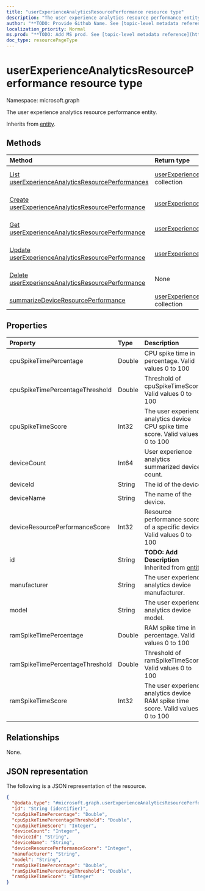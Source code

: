 ```yaml
---
title: "userExperienceAnalyticsResourcePerformance resource type"
description: "The user experience analytics resource performance entity."
author: "**TODO: Provide Github Name. See [topic-level metadata reference](https://msgo.azurewebsites.net/add/document/guidelines/metadata.html#topic-level-metadata)**"
localization_priority: Normal
ms.prod: "**TODO: Add MS prod. See [topic-level metadata reference](https://msgo.azurewebsites.net/add/document/guidelines/metadata.html#topic-level-metadata)**"
doc_type: resourcePageType
---
```


# userExperienceAnalyticsResourcePerformance resource type

Namespace: microsoft.graph



The user experience analytics resource performance entity.


Inherits from [entity](../resources/entity.md).

## Methods
|Method|Return type|Description|
|:---|:---|:---|
|[List userExperienceAnalyticsResourcePerformances](../api/userexperienceanalyticsresourceperformance-list.md)|[userExperienceAnalyticsResourcePerformance](../resources/userexperienceanalyticsresourceperformance.md) collection|Get a list of the [userExperienceAnalyticsResourcePerformance](../resources/userexperienceanalyticsresourceperformance.md) objects and their properties.|
|[Create userExperienceAnalyticsResourcePerformance](../api/userexperienceanalyticsresourceperformance-create.md)|[userExperienceAnalyticsResourcePerformance](../resources/userexperienceanalyticsresourceperformance.md)|Create a new [userExperienceAnalyticsResourcePerformance](../resources/userexperienceanalyticsresourceperformance.md) object.|
|[Get userExperienceAnalyticsResourcePerformance](../api/userexperienceanalyticsresourceperformance-get.md)|[userExperienceAnalyticsResourcePerformance](../resources/userexperienceanalyticsresourceperformance.md)|Read the properties and relationships of a [userExperienceAnalyticsResourcePerformance](../resources/userexperienceanalyticsresourceperformance.md) object.|
|[Update userExperienceAnalyticsResourcePerformance](../api/userexperienceanalyticsresourceperformance-update.md)|[userExperienceAnalyticsResourcePerformance](../resources/userexperienceanalyticsresourceperformance.md)|Update the properties of a [userExperienceAnalyticsResourcePerformance](../resources/userexperienceanalyticsresourceperformance.md) object.|
|[Delete userExperienceAnalyticsResourcePerformance](../api/userexperienceanalyticsresourceperformance-delete.md)|None|Deletes a [userExperienceAnalyticsResourcePerformance](../resources/userexperienceanalyticsresourceperformance.md) object.|
|[summarizeDeviceResourcePerformance](../api/userexperienceanalyticsresourceperformance-summarizedeviceresourceperformance.md)|[userExperienceAnalyticsResourcePerformance](../resources/userexperienceanalyticsresourceperformance.md) collection|**TODO: Add Description**|

## Properties
|Property|Type|Description|
|:---|:---|:---|
|cpuSpikeTimePercentage|Double|CPU spike time in percentage. Valid values 0 to 100|
|cpuSpikeTimePercentageThreshold|Double|Threshold of cpuSpikeTimeScore. Valid values 0 to 100|
|cpuSpikeTimeScore|Int32|The user experience analytics device CPU spike time score. Valid values 0 to 100|
|deviceCount|Int64|User experience analytics summarized device count.|
|deviceId|String|The id of the device.|
|deviceName|String|The name of the device.|
|deviceResourcePerformanceScore|Int32|Resource performance score of a specific device. Valid values 0 to 100|
|id|String|**TODO: Add Description** Inherited from [entity](../resources/entity.md)|
|manufacturer|String|The user experience analytics device manufacturer.|
|model|String|The user experience analytics device model.|
|ramSpikeTimePercentage|Double|RAM spike time in percentage. Valid values 0 to 100|
|ramSpikeTimePercentageThreshold|Double|Threshold of ramSpikeTimeScore. Valid values 0 to 100|
|ramSpikeTimeScore|Int32|The user experience analytics device RAM spike time score. Valid values 0 to 100|

## Relationships
None.

## JSON representation
The following is a JSON representation of the resource.
<!-- {
  "blockType": "resource",
  "keyProperty": "id",
  "@odata.type": "microsoft.graph.userExperienceAnalyticsResourcePerformance",
  "baseType": "microsoft.graph.entity",
  "openType": false
}
-->
``` json
{
  "@odata.type": "#microsoft.graph.userExperienceAnalyticsResourcePerformance",
  "id": "String (identifier)",
  "cpuSpikeTimePercentage": "Double",
  "cpuSpikeTimePercentageThreshold": "Double",
  "cpuSpikeTimeScore": "Integer",
  "deviceCount": "Integer",
  "deviceId": "String",
  "deviceName": "String",
  "deviceResourcePerformanceScore": "Integer",
  "manufacturer": "String",
  "model": "String",
  "ramSpikeTimePercentage": "Double",
  "ramSpikeTimePercentageThreshold": "Double",
  "ramSpikeTimeScore": "Integer"
}
```

